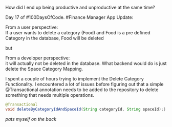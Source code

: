How did I end up being productive and unproductive at the same time?  
  
Day 17 of #100DaysOfCode. #Finance Manager App Update:  
  
From a user perspective:  
If a user wants to delete a category (Food) and Food is a pre defined Category in the database, Food will be deleted  
  
but  
  
From a developer perspective:  
it will actually not be deleted in the database. What backend would do is just delete the Space Category Mapping.  
  
I spent a couple of hours trying to implement the Delete Category Functionality. I encountered a lot of issues before figuring out that a simple @Transactional annotation needs to be added to the repository to delete something that needs multiple operations.  
  

```java
@Transactional  
void deleteByCategoryIdAndSpaceId(String categoryId, String spaceId);}  
```

*pats myself on the back*